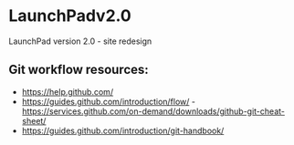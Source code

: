 # LaunchPadv2.0
LaunchPad version 2.0 - site redesign 

## Git workflow resources:
- https://help.github.com/
- https://guides.github.com/introduction/flow/
-https://services.github.com/on-demand/downloads/github-git-cheat-sheet/
- https://guides.github.com/introduction/git-handbook/
